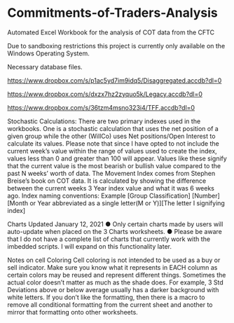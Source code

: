 # Commitments-of-Traders-Analysis
Automated Excel Workbook for the analysis of COT data from the CFTC

Due to sandboxing restrictions this project is currently only available on the Windows Operating System.


Necessary database files.

https://www.dropbox.com/s/p1ac5yd7im9idq5/Disaggregated.accdb?dl=0

https://www.dropbox.com/s/dxzx7hz2zyquo5k/Legacy.accdb?dl=0

https://www.dropbox.com/s/36tzm4msno323i4/TFF.accdb?dl=0


Stochastic Calculations:
  There are two primary indexes used in the workbooks. One is a stochastic calculation that uses the net position of a given group while the other (WillCo) uses Net positions/Open Interest to calculate its values.
  Please note that since I have opted to not include the current week’s value within the range of values used to create the index, values less than 0 and greater than 100 will appear. Values like these signify that the current value is the most bearish or bullish value compared to the past N weeks’ worth of data.
  The Movement Index comes from Stephen Breise’s book on COT data. It is calculated by showing the difference between the current weeks 3 Year index value and what it was 6 weeks ago.
    Index naming conventions:
      Example [Group Classification] [Number][Month or Year abbreviated as a single letter(M or Y)][The letter I signifying index]

Charts Updated January 12, 2021
●	Only certain charts made by users will auto-update when placed on the 3 Charts worksheets.
●	 Please be aware that I do not have a complete list of charts that currently work with the imbedded scripts. I will expand on this functionality later.

Notes on cell Coloring
Cell coloring is not intended to be used as a buy or sell indicator. Make sure you know what it represents in EACH column as certain colors may be reused and represent different things. Sometimes the actual color doesn’t matter as much as the shade does. For example, 3 Std Deviations above or below average usually has a darker background with white letters. 
If you don’t like the formatting, then there is a macro to remove all conditional formatting from the current sheet and another to mirror that formatting onto other worksheets.

